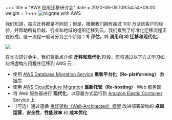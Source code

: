 
+++
title = "AWS 应用迁移研讨会"
date = 2020-06-08T09:54:54+08:00
weight = 1
+++
<img style="position: sticky; top:0px; right: 0px" src="/intro/migrate-with-aws.png" alt="migrate with AWS" />

我们知道，每次迁移都是不同的；但是，根据我们拥有超过 100 万活跃客户的经验，并帮助所有阶段、行业和地域的组织迁移到云，我们看到了标准化迁移流程正在形成。这一流程一般可分为三个阶段：**1) 评估，2) 调用和 3) 迁移和现代化**。


<a href="https://aws.amazon.com/cn/cloud-migration/how-to-migrate/" target="_blank" rel="noopener noreferrer"><img src="/intro/migration-process.png"></a>

在本次研讨会中，我们将重点介绍 **迁移和现代化** 阶段，您将通过以下方式学习如何将虚构应用程序迁移到 AWS 云：

  - 使用 <a href="https://aws.amazon.com/cn/dms/" target="_blank" rel="noopener noreferrer" >AWS Database Migration Service</a> **重新平台化（Re-platforming）** 数据库
  - 使用 <a href="https://aws.amazon.com/cloudendure-migration/" target="_blank" rel="noopener noreferrer" >AWS CloudEndure Migration</a> **重新托管（Re-hosting）** Web 服务器
  - 将 Web 服务器进行 **现代化**，以容器方式运行到 <a href="https://aws.amazon.com/cn/ecs/" target="_blank" rel="noopener noreferrer" >Amazon Elastic Container Service</a> 上
  - （可选）通过遵循 <a href="https://aws.amazon.com/cn/architecture/well-architected/" target="_blank" rel="noopener noreferrer" >良好架构（Well-Architected）框架</a> 改进部署架构的 **卓越运营**，**安全性**，**性能效率** 和 **成本优化**
